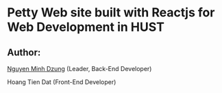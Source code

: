 # Petty Web site built with Reactjs for Web Development in HUST
## Author: 

[Nguyen Minh Dzung](https://www.facebook.com/profile.php?id=100033110600262) (Leader, Back-End Developer)

Hoang Tien Dat (Front-End Developer)
